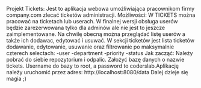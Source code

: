 Projekt Tickets:
Jest to aplikacja webowa umożliwiająca pracownikom firmy company.com zlecać ticketów administracji.
Możliwości:
W TICKETS można pracować na ticketach lub userach. W finalnej wersji obsługa userów będzie zarezerwowana tylko dla adminów ale nie jest to jeszcze zaimplementowane.
Na chwilę obecną można przeglądać listę userów a także ich dodawac, edytować i usuwać.
W sekcji ticketów jest lista ticketów dodawanie, edytowanie, usuwanie oraz filtrowanie po maksymalnie czterech selectach:
-user
-department
-priority
-status
Jak zacząć:
Należy pobrać do siebie repozytorium i odpalic. Założyć bazę danych o nazwie tickets. Username do bazy to root, a password to coderslab.Aplikację należy uruchomić przez adres:
http://localhost:8080/data
Dalej dzieje się magia ;)
